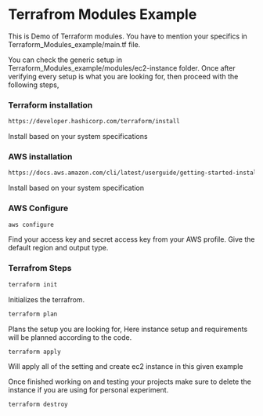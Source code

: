 # Terrafrom Modules Example

This is Demo of Terraform modules.
You have to mention your specifics in Terraform_Modules_example/main.tf file.

You can check the generic setup in Terraform_Modules_example/modules/ec2-instance folder. 
Once after verifying every setup is what you are looking for, then proceed with the following steps,

### Terraform installation

```bash
https://developer.hashicorp.com/terraform/install
```
Install based on your system specifications

### AWS installation

```bash
https://docs.aws.amazon.com/cli/latest/userguide/getting-started-install.html
```
Install based on your system specification

### AWS Configure

```bash
aws configure
```
Find your access key and secret access key from your AWS profile. Give the default region and output type.

### Terrafrom Steps

```bash
terraform init  
``` 
Initializes the terrafrom.

```bash
terraform plan
``` 
Plans the setup you are looking for, Here instance setup and requirements will be planned according to the code.

```bash
terraform apply  
``` 
Will apply all of the setting and create ec2 instance in this given example

Once finished working on and testing your projects make sure to delete the instance if you are using for personal experiment.
```bash
terraform destroy  
``` 
